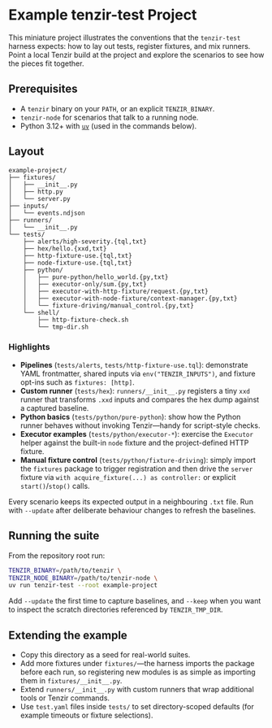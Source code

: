 # Example tenzir-test Project

This miniature project illustrates the conventions that the `tenzir-test`
harness expects: how to lay out tests, register fixtures, and mix runners. Point
a local Tenzir build at the project and explore the scenarios to see how the
pieces fit together.

## Prerequisites

- A `tenzir` binary on your `PATH`, or an explicit `TENZIR_BINARY`.
- `tenzir-node` for scenarios that talk to a running node.
- Python 3.12+ with [`uv`](https://docs.astral.sh/uv/) (used in the commands
  below).

## Layout

```
example-project/
├── fixtures/
│   ├── __init__.py
│   ├── http.py
│   └── server.py
├── inputs/
│   └── events.ndjson
├── runners/
│   └── __init__.py
└── tests/
    ├── alerts/high-severity.{tql,txt}
    ├── hex/hello.{xxd,txt}
    ├── http-fixture-use.{tql,txt}
    ├── node-fixture-use.{tql,txt}
    ├── python/
    │   ├── pure-python/hello_world.{py,txt}
    │   ├── executor-only/sum.{py,txt}
    │   ├── executor-with-http-fixture/request.{py,txt}
    │   ├── executor-with-node-fixture/context-manager.{py,txt}
    │   └── fixture-driving/manual_control.{py,txt}
    └── shell/
        ├── http-fixture-check.sh
        └── tmp-dir.sh
```

### Highlights

- **Pipelines** (`tests/alerts`, `tests/http-fixture-use.tql`): demonstrate YAML
  frontmatter, shared inputs via `env("TENZIR_INPUTS")`, and fixture opt-ins such
  as `fixtures: [http]`.
- **Custom runner** (`tests/hex`): `runners/__init__.py` registers a tiny `xxd`
  runner that transforms `.xxd` inputs and compares the hex dump against a
  captured baseline.
- **Python basics** (`tests/python/pure-python`): show how the Python runner
  behaves without invoking Tenzir—handy for script-style checks.
- **Executor examples** (`tests/python/executor-*`): exercise the `Executor`
  helper against the built-in `node` fixture and the project-defined HTTP
  fixture.
- **Manual fixture control** (`tests/python/fixture-driving`): simply import the
  `fixtures` package to trigger registration and then drive the `server` fixture
  via `with acquire_fixture(...) as controller:` or explicit `start()`/`stop()`
  calls.

Every scenario keeps its expected output in a neighbouring `.txt` file. Run with
`--update` after deliberate behaviour changes to refresh the baselines.

## Running the suite

From the repository root run:

```sh
TENZIR_BINARY=/path/to/tenzir \
TENZIR_NODE_BINARY=/path/to/tenzir-node \
uv run tenzir-test --root example-project
```

Add `--update` the first time to capture baselines, and `--keep` when you want
to inspect the scratch directories referenced by `TENZIR_TMP_DIR`.

## Extending the example

- Copy this directory as a seed for real-world suites.
- Add more fixtures under `fixtures/`—the harness imports the package before
  each run, so registering new modules is as simple as importing them in
  `fixtures/__init__.py`.
- Extend `runners/__init__.py` with custom runners that wrap additional tools or
  Tenzir commands.
- Use `test.yaml` files inside `tests/` to set directory-scoped defaults (for
  example timeouts or fixture selections).